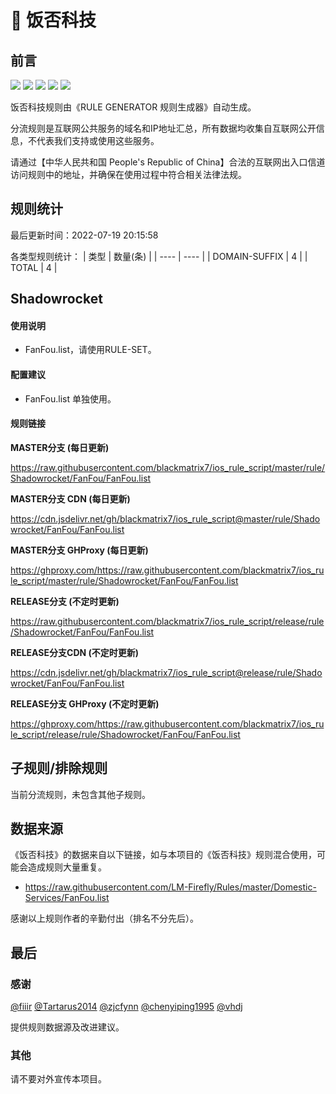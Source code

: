 # 🧸 饭否科技

## 前言

![](https://shields.io/badge/-移除重复规则-ff69b4) ![](https://shields.io/badge/-DOMAIN与DOMAIN--SUFFIX合并-green) ![](https://shields.io/badge/-DOMAIN--SUFFIX间合并-critical) ![](https://shields.io/badge/-DOMAIN--SUFFIX与DOMAIN--KEYWORD合并-blue) ![](https://shields.io/badge/-IP--CIDR(6)合并-blueviolet) 

饭否科技规则由《RULE GENERATOR 规则生成器》自动生成。

分流规则是互联网公共服务的域名和IP地址汇总，所有数据均收集自互联网公开信息，不代表我们支持或使用这些服务。

请通过【中华人民共和国 People's Republic of China】合法的互联网出入口信道访问规则中的地址，并确保在使用过程中符合相关法律法规。

## 规则统计

最后更新时间：2022-07-19 20:15:58

各类型规则统计：
| 类型 | 数量(条)  | 
| ---- | ----  |
| DOMAIN-SUFFIX | 4  | 
| TOTAL | 4  | 


## Shadowrocket 

#### 使用说明
- FanFou.list，请使用RULE-SET。

#### 配置建议
- FanFou.list 单独使用。

#### 规则链接
**MASTER分支 (每日更新)**

https://raw.githubusercontent.com/blackmatrix7/ios_rule_script/master/rule/Shadowrocket/FanFou/FanFou.list

**MASTER分支 CDN (每日更新)**

https://cdn.jsdelivr.net/gh/blackmatrix7/ios_rule_script@master/rule/Shadowrocket/FanFou/FanFou.list

**MASTER分支 GHProxy (每日更新)**

https://ghproxy.com/https://raw.githubusercontent.com/blackmatrix7/ios_rule_script/master/rule/Shadowrocket/FanFou/FanFou.list

**RELEASE分支 (不定时更新)**

https://raw.githubusercontent.com/blackmatrix7/ios_rule_script/release/rule/Shadowrocket/FanFou/FanFou.list

**RELEASE分支CDN (不定时更新)**

https://cdn.jsdelivr.net/gh/blackmatrix7/ios_rule_script@release/rule/Shadowrocket/FanFou/FanFou.list

**RELEASE分支 GHProxy (不定时更新)**

https://ghproxy.com/https://raw.githubusercontent.com/blackmatrix7/ios_rule_script/release/rule/Shadowrocket/FanFou/FanFou.list

## 子规则/排除规则


当前分流规则，未包含其他子规则。

## 数据来源

《饭否科技》的数据来自以下链接，如与本项目的《饭否科技》规则混合使用，可能会造成规则大量重复。

- https://raw.githubusercontent.com/LM-Firefly/Rules/master/Domestic-Services/FanFou.list


感谢以上规则作者的辛勤付出（排名不分先后）。

## 最后

### 感谢

[@fiiir](https://github.com/fiiir) [@Tartarus2014](https://github.com/Tartarus2014) [@zjcfynn](https://github.com/zjcfynn) [@chenyiping1995](https://github.com/chenyiping1995) [@vhdj](https://github.com/vhdj)

提供规则数据源及改进建议。

### 其他

请不要对外宣传本项目。